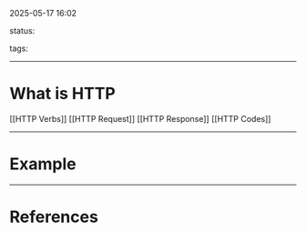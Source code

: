 2025-05-17 16:02

status:

tags:

---
# What is HTTP

[[HTTP Verbs]]
[[HTTP Request]]
[[HTTP Response]]
[[HTTP Codes]]

---
# Example

---
# References
